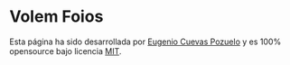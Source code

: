 # Volem Foios

Esta página ha sido desarrollada por [Eugenio Cuevas Pozuelo](http://codepioneer.wordpress.com) y es 100% opensource bajo licencia [MIT].


[codepioneer]: http://codepioneer.wordpress.com
[MIT]: http://opensource.org/licenses/MIT
